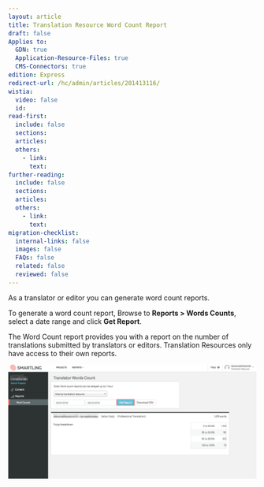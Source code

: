 ```yaml
---
layout: article
title: Translation Resource Word Count Report
draft: false
Applies to:
  GDN: true
  Application-Resource-Files: true
  CMS-Connectors: true
edition: Express
redirect-url: /hc/admin/articles/201413116/
wistia:
  video: false
  id:
read-first:
  include: false
  sections:
  articles:
  others:
    - link:
      text:
further-reading:
  include: false
  sections:
  articles:
  others:
    - link:
      text:
migration-checklist:
  internal-links: false
  images: false
  FAQs: false
  related: false
  reviewed: false
---
```



As a translator or editor you can generate word count reports.

To generate a word count report, Browse to **Reports &gt; Words Counts**, select a date range and click **Get Report**.

The Word Count report provides you with a report on the number of translations submitted by translators or editors. Translation Resources only have access to their own reports.

![](/uploads/versions/smartling___translator_words_count-1---x----1390-642x---.png)